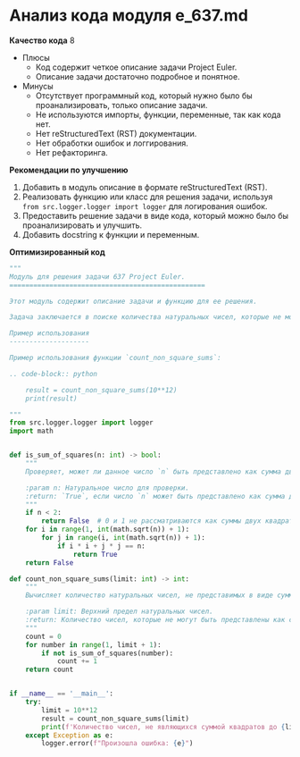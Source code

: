 # Анализ кода модуля e_637.md

**Качество кода**
8
- Плюсы
    - Код содержит четкое описание задачи Project Euler.
    - Описание задачи достаточно подробное и понятное.
- Минусы
    - Отсутствует программный код, который нужно было бы проанализировать, только описание задачи.
    - Не используются импорты, функции, переменные, так как кода нет.
    - Нет reStructuredText (RST) документации.
    - Нет обработки ошибок и логгирования.
    - Нет рефакторинга.

**Рекомендации по улучшению**
1.  Добавить в модуль описание в формате reStructuredText (RST).
2.  Реализовать функцию или класс для решения задачи, используя `from src.logger.logger import logger` для логирования ошибок.
3.  Предоставить решение задачи в виде кода, который можно было бы проанализировать и улучшить.
4.  Добавить docstring к функции и переменным.

**Оптимизированный код**
```python
"""
Модуль для решения задачи 637 Project Euler.
=================================================

Этот модуль содержит описание задачи и функцию для ее решения.

Задача заключается в поиске количества натуральных чисел, которые не могут быть представлены в виде суммы квадратов натуральных чисел и не превосходят заданное число N.

Пример использования
--------------------

Пример использования функции `count_non_square_sums`:

.. code-block:: python

    result = count_non_square_sums(10**12)
    print(result)

"""
from src.logger.logger import logger
import math


def is_sum_of_squares(n: int) -> bool:
    """
    Проверяет, может ли данное число `n` быть представлено как сумма двух квадратов натуральных чисел.

    :param n: Натуральное число для проверки.
    :return: `True`, если число `n` может быть представлено как сумма двух квадратов, `False` в противном случае.
    """
    if n < 2:
        return False  # 0 и 1 не рассматриваются как суммы двух квадратов натуральных чисел.
    for i in range(1, int(math.sqrt(n)) + 1):
        for j in range(i, int(math.sqrt(n)) + 1):
            if i * i + j * j == n:
                return True
    return False

def count_non_square_sums(limit: int) -> int:
    """
    Вычисляет количество натуральных чисел, не представимых в виде суммы квадратов, которые не превосходят заданный предел.

    :param limit: Верхний предел натуральных чисел.
    :return: Количество чисел, которые не могут быть представлены как сумма квадратов натуральных чисел.
    """
    count = 0
    for number in range(1, limit + 1):
        if not is_sum_of_squares(number):
            count += 1
    return count


if __name__ == '__main__':
    try:
        limit = 10**12
        result = count_non_square_sums(limit)
        print(f'Количество чисел, не являющихся суммой квадратов до {limit}: {result}')
    except Exception as e:
        logger.error(f"Произошла ошибка: {e}")
```